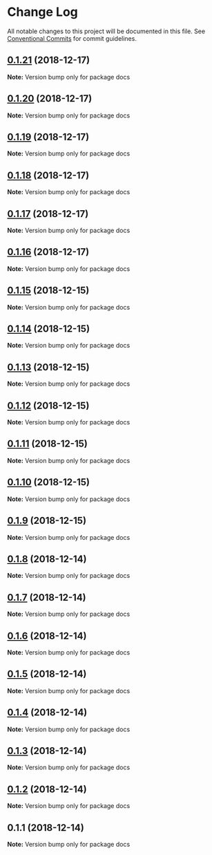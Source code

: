 # Change Log

All notable changes to this project will be documented in this file.
See [Conventional Commits](https://conventionalcommits.org) for commit guidelines.

## [0.1.21](https://github.com/parcel-prototyper/parcel-prototyper/compare/docs@0.1.20...docs@0.1.21) (2018-12-17)

**Note:** Version bump only for package docs





## [0.1.20](https://github.com/parcel-prototyper/parcel-prototyper/compare/docs@0.1.19...docs@0.1.20) (2018-12-17)

**Note:** Version bump only for package docs





## [0.1.19](https://github.com/parcel-prototyper/parcel-prototyper/compare/docs@0.1.18...docs@0.1.19) (2018-12-17)

**Note:** Version bump only for package docs





## [0.1.18](https://github.com/parcel-prototyper/parcel-prototyper/compare/docs@0.1.17...docs@0.1.18) (2018-12-17)

**Note:** Version bump only for package docs





## [0.1.17](https://github.com/parcel-prototyper/parcel-prototyper/compare/docs@0.1.16...docs@0.1.17) (2018-12-17)

**Note:** Version bump only for package docs





## [0.1.16](https://github.com/parcel-prototyper/parcel-prototyper/compare/docs@0.1.15...docs@0.1.16) (2018-12-17)

**Note:** Version bump only for package docs





## [0.1.15](https://github.com/parcel-prototyper/parcel-prototyper/compare/docs@0.1.14...docs@0.1.15) (2018-12-15)

**Note:** Version bump only for package docs





## [0.1.14](https://github.com/parcel-prototyper/parcel-prototyper/compare/docs@0.1.13...docs@0.1.14) (2018-12-15)

**Note:** Version bump only for package docs





## [0.1.13](https://github.com/parcel-prototyper/parcel-prototyper/compare/docs@0.1.12...docs@0.1.13) (2018-12-15)

**Note:** Version bump only for package docs





## [0.1.12](https://github.com/parcel-prototyper/parcel-prototyper/compare/docs@0.1.11...docs@0.1.12) (2018-12-15)

**Note:** Version bump only for package docs





## [0.1.11](https://github.com/parcel-prototyper/parcel-prototyper/compare/docs@0.1.10...docs@0.1.11) (2018-12-15)

**Note:** Version bump only for package docs





## [0.1.10](https://github.com/parcel-prototyper/parcel-prototyper/compare/docs@0.1.9...docs@0.1.10) (2018-12-15)

**Note:** Version bump only for package docs





## [0.1.9](https://github.com/parcel-prototyper/parcel-prototyper/compare/docs@0.1.8...docs@0.1.9) (2018-12-15)

**Note:** Version bump only for package docs





## [0.1.8](https://github.com/parcel-prototyper/parcel-prototyper/compare/docs@0.1.7...docs@0.1.8) (2018-12-14)

**Note:** Version bump only for package docs





## [0.1.7](https://github.com/parcel-prototyper/parcel-prototyper/compare/docs@0.1.6...docs@0.1.7) (2018-12-14)

**Note:** Version bump only for package docs





## [0.1.6](https://github.com/parcel-prototyper/parcel-prototyper/compare/docs@0.1.5...docs@0.1.6) (2018-12-14)

**Note:** Version bump only for package docs





## [0.1.5](https://github.com/parcel-prototyper/parcel-prototyper/compare/docs@0.1.4...docs@0.1.5) (2018-12-14)

**Note:** Version bump only for package docs





## [0.1.4](https://github.com/parcel-prototyper/parcel-prototyper/compare/docs@0.1.3...docs@0.1.4) (2018-12-14)

**Note:** Version bump only for package docs





## [0.1.3](https://github.com/parcel-prototyper/parcel-prototyper/compare/docs@0.1.2...docs@0.1.3) (2018-12-14)

**Note:** Version bump only for package docs





## [0.1.2](https://github.com/parcel-prototyper/parcel-prototyper/compare/docs@0.1.1...docs@0.1.2) (2018-12-14)

**Note:** Version bump only for package docs





## 0.1.1 (2018-12-14)

**Note:** Version bump only for package docs
